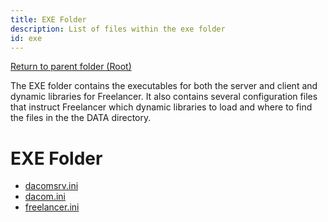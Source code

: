 ```yaml
---
title: EXE Folder
description: List of files within the exe folder
id: exe
---
```


[Return to parent folder (Root)](../ini-editing)

The EXE folder contains the executables for both the server and client and dynamic libraries for Freelancer. It also contains several configuration files that instruct Freelancer which dynamic libraries to load and where to find the files in the the DATA directory.

# EXE Folder

* [dacomsrv.ini](EXE/dacomsrv.ini)
* [dacom.ini](EXE/dacom.ini)
* [freelancer.ini](EXE/freelancer.ini)
